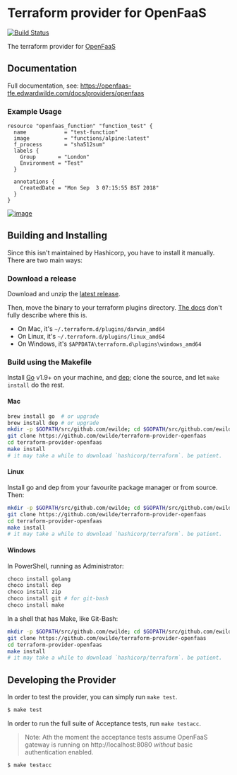 # Terraform provider for OpenFaaS

[![Build Status](https://travis-ci.org/ewilde/terraform-provider-openfaas.svg?branch=master)](https://travis-ci.org/ewilde/terraform-provider-openfaas)

The terraform provider for [OpenFaaS](https://www.openfaas.com/)

## Documentation

Full documentation, see: https://openfaas-tfe.edwardwilde.com/docs/providers/openfaas

### Example Usage

```hcl
resource "openfaas_function" "function_test" {
  name            = "test-function"
  image           = "functions/alpine:latest"
  f_process       = "sha512sum"
  labels {
    Group       = "London"
    Environment = "Test"
  }

  annotations {
    CreatedDate = "Mon Sep  3 07:15:55 BST 2018"
  }
}
```

[![image](https://user-images.githubusercontent.com/329397/45926773-920cbd80-bf1f-11e8-9b26-88dc5df0fc7e.png)](https://www.youtube.com/watch?v=sSctTy6YIlU&feature=youtu.be)

## Building and Installing

Since this isn't maintained by Hashicorp, you have to install it manually. There
are two main ways:

### Download a release

Download and unzip the [latest
release](https://github.com/ewilde/terraform-provider-openfaas/releases/latest).

Then, move the binary to your terraform plugins directory. [The
docs](https://www.terraform.io/docs/configuration/providers.html#third-party-plugins)
don't fully describe where this is.

* On Mac, it's `~/.terraform.d/plugins/darwin_amd64`
* On Linux, it's `~/.terraform.d/plugins/linux_amd64`
* On Windows, it's `$APPDATA\terraform.d\plugins\windows_amd64`

### Build using the Makefile

Install [Go](https://www.golang.org/) v1.9+ on your machine, and
[dep](https://golang.github.io/dep/docs/installation.html); clone the source,
and let `make install` do the rest.

#### Mac

```sh
brew install go  # or upgrade
brew install dep # or upgrade
mkdir -p $GOPATH/src/github.com/ewilde; cd $GOPATH/src/github.com/ewilde
git clone https://github.com/ewilde/terraform-provider-openfaas 
cd terraform-provider-openfaas
make install
# it may take a while to download `hashicorp/terraform`. be patient.
```

#### Linux

Install go and dep from your favourite package manager or from source. Then:

```sh
mkdir -p $GOPATH/src/github.com/ewilde; cd $GOPATH/src/github.com/ewilde
git clone https://github.com/ewilde/terraform-provider-openfaas 
cd terraform-provider-openfaas
make install
# it may take a while to download `hashicorp/terraform`. be patient.
```

#### Windows

In PowerShell, running as Administrator:

```powershell
choco install golang
choco install dep
choco install zip
choco install git # for git-bash
choco install make
```

In a shell that has Make, like Git-Bash:

```sh
mkdir -p $GOPATH/src/github.com/ewilde; cd $GOPATH/src/github.com/ewilde
git clone https://github.com/ewilde/terraform-provider-openfaas 
cd terraform-provider-openfaas
make install
# it may take a while to download `hashicorp/terraform`. be patient.
```


## Developing the Provider

In order to test the provider, you can simply run `make test`.

```sh
$ make test
```

In order to run the full suite of Acceptance tests, run `make testacc`.

> Note: Ath the moment the acceptance tests assume OpenFaaS gateway is running on http://localhost:8080 *without* 
basic authentication enabled.

```sh
$ make testacc
```
